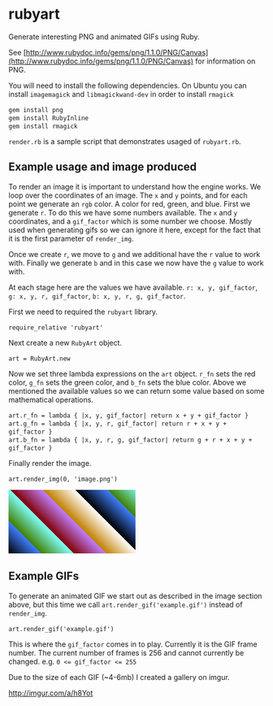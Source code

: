 rubyart
=======

Generate interesting PNG and animated GIFs using Ruby.

See [http://www.rubydoc.info/gems/png/1.1.0/PNG/Canvas](http://www.rubydoc.info/gems/png/1.1.0/PNG/Canvas) for information on PNG.

You will need to install the following dependencies. On Ubuntu you can install `imagemagick` and `libmagickwand-dev` in order to install `rmagick`

    gem install png
    gem install RubyInline
    gem install rmagick

`render.rb` is a sample script that demonstrates usaged of `rubyart.rb`.

Example usage and image produced
--------------------------------
To render an image it is important to understand how the engine works. We loop over the coordinates
of an image. The `x` and `y` points, and for each point we generate an `rgb` color. A color for red, green,
and blue. First we generate `r`. To do this we have some numbers available. The `x` and `y` coordinates, 
and a `gif_factor` which is some number we choose. Mostly used when generating gifs so we can ignore it here,
except for the fact that it is the first parameter of `render_img`.

Once we create `r`, we move to `g` and we additional have the `r` value to work with. Finally we generate
`b` and in this case we now have the `g` value to work with.

At each stage here are the values we have available. `r: x, y, gif_factor`, `g: x, y, r, gif_factor`,
`b: x, y, r, g, gif_factor`.

First we need to required the `rubyart` library.

    require_relative 'rubyart'

Next create a new `RubyArt` object.

    art = RubyArt.new

Now we set three lambda expressions on the `art` object. `r_fn` sets the red color, `g_fn` sets the green
color, and `b_fn` sets the blue color. Above we mentioned the available values so we can return some
value based on some mathematical operations.

    art.r_fn = lambda { |x, y, gif_factor| return x + y + gif_factor }
    art.g_fn = lambda { |x, y, r, gif_factor| return r + x + y + gif_factor }
    art.b_fn = lambda { |x, y, r, g, gif_factor| return g + r + x + y + gif_factor }

Finally render the image.

    art.render_img(0, 'image.png')

<a target="_blank" href="image.png"><img src="image.png" alt="sample rendered image" /></a>

Example GIFs
------------
To generate an animated GIF we start out as described in the image section above, but this time
we call `art.render_gif('example.gif')` instead of `render_img`. 

    art.render_gif('example.gif')

This is where the `gif_factor` comes in to play. Currently it is the GIF frame number. The current
number of frames is 256 and cannot currently be changed. e.g. `0 <= gif_factor <= 255`

Due to the size of each GIF (~4-6mb) I created a gallery on imgur.

<a target="_blank" href="http://imgur.com/a/h8Yot">http://imgur.com/a/h8Yot</a>
